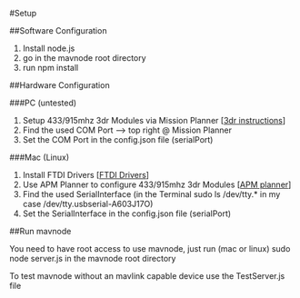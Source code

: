 #Setup

##Software Configuration

1. Install node.js
2. go in the mavnode root directory
3. run npm install

##Hardware Configuration

###PC (untested)

1. Setup 433/915mhz 3dr Modules via Mission Planner [[3dr instructions](http://planner.ardupilot.com/wiki/other-project-and-common-topics/common-optional-hardware/common-telemetry-landingpage/common-3dr-radio-version-2/#configuring_using_the_mission_planner)]
2. Find the used COM Port --> top right @ Mission Planner
3. Set the COM Port in the config.json file (serialPort)

###Mac (Linux)

1. Install FTDI Drivers [[FTDI Drivers](http://www.ftdichip.com/Drivers/VCP.htm)]
2. Use APM Planner to configure 433/915mhz 3dr Modules [[APM planner](http://ardupilot.com/downloads/?did=90)]
3. Find the used SerialInterface (in the Terminal sudo ls /dev/tty.* in my case /dev/tty.usbserial-A603J17O)
3. Set the SerialInterface in the config.json file (serialPort)

##Run mavnode

You need to have root access to use mavnode, just run (mac or linux) sudo node server.js in the mavnode root directory

To test mavnode without an mavlink capable device use the TestServer.js file
